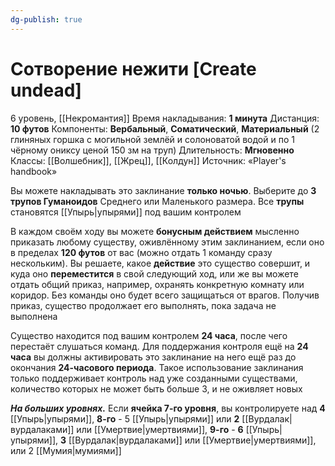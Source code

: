 ```yaml
---
dg-publish: true
---
```

# Сотворение нежити [Create undead]
6 уровень, [[Некромантия]]
Время накладывания: **1 минута**
Дистанция: **10 футов**
Компоненты: **Вербальный**, **Соматический**, **Материальный** (2 глиняных горшка с могильной землёй и солоноватой водой и по 1 чёрному ониксу ценой 150 зм на труп)
Длительность: **Мгновенно**
Классы: [[Волшебник]], [[Жрец]], [[Колдун]]
Источник: «Player's handbook»

Вы можете накладывать это заклинание **только ночью**. Выберите до **3 трупов Гуманоидов** Среднего или Маленького размера. Все **трупы** становятся [[Упырь|упырями]] под вашим контролем

В каждом своём ходу вы можете **бонусным действием** мысленно приказать любому существу, оживлённому этим заклинанием, если оно в пределах **120 футов** от вас (можно отдать 1 команду сразу нескольким). Вы решаете, какое **действие** это существо совершит, и куда оно **переместится** в свой следующий ход, или же вы можете отдать общий приказ, например, охранять конкретную комнату или коридор. Без команды оно будет всего защищаться от врагов. Получив приказ, существо продолжает его выполнять, пока задача не выполнена

Существо находится под вашим контролем **24 часа**, после чего перестаёт слушаться команд. Для поддержания контроля ещё на **24 часа** вы должны активировать это заклинание на него ещё раз до окончания **24-часового периода**. Такое использование заклинания только поддерживает контроль над уже созданными существами, количество которых не может быть больше 3, и не оживляет новых

**_На больших уровнях._** Если **ячейка 7-го уровня**, вы контролируете над **4** [[Упырь|упырями]], **8-го** - 5 [[Упырь|упырями]] или **2** [[Вурдалак|вурдалаками]] или [[Умертвие|умертвиями]], **9-го** - **6** [[Упырь|упырями]], **3** [[Вурдалак|вурдалаками]] или [[Умертвие|умертвиями]], или 2 [[Мумия|мумиями]]